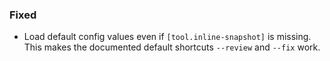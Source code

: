 ### Fixed

- Load default config values even if `[tool.inline-snapshot]` is missing.
  This makes the documented default shortcuts `--review` and `--fix` work.
